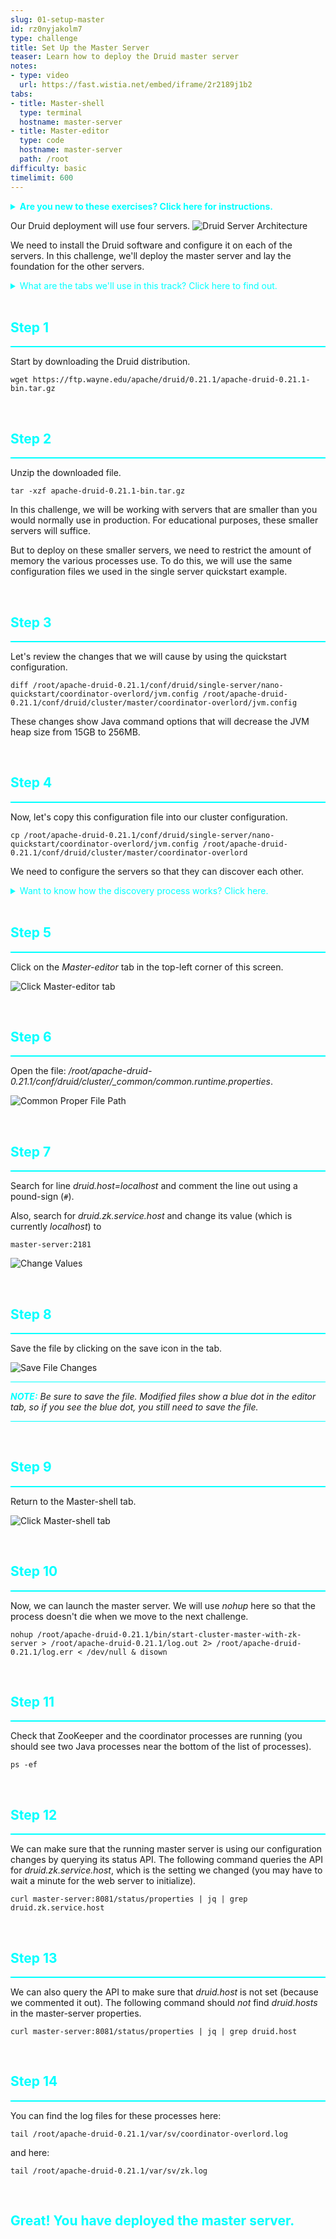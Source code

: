 ```yaml
---
slug: 01-setup-master
id: rz0nyjakolm7
type: challenge
title: Set Up the Master Server
teaser: Learn how to deploy the Druid master server
notes:
- type: video
  url: https://fast.wistia.net/embed/iframe/2r2189j1b2
tabs:
- title: Master-shell
  type: terminal
  hostname: master-server
- title: Master-editor
  type: code
  hostname: master-server
  path: /root
difficulty: basic
timelimit: 600
---
```

<details>
  <summary style="color:cyan"><b>Are you new to these exercises? Click here for instructions.</b></summary>
<hr style="background-color:cyan">
<br>These exercises allow you to actually <i>do</i> the tasks involved in learning Druid within the comfort of your browser!<br><br>
Click on the command boxes to copy the commands to your clipboard.
Then, paste the commands in the terminal to execute them.<br><br>
Some of the steps of the exercise will require using browser tabs external to the exercise tab.
When necessary, the exercise will explain how to open these external tabs.
When working in other browser tabs, you will want to switch back and forth between the tabs.<br><br>
That's all there is to it! Enjoy!
<hr style="background-color:cyan">
</details>

Our Druid deployment will use four servers.
![Druid Server Architecture](https://raw.githubusercontent.com/shallada/InstruqtImages/main/druid-architecture/servers.png)

We need to install the Druid software and configure it on each of the servers.
In this challenge, we'll deploy the master server and lay the foundation for the other servers.

<details>
  <summary style="color:cyan">What are the tabs we'll use in this track? Click here to find out.</b></summary>
<hr style="background-color:cyan">
We will deploy Druid using four servers.
In each challenge, as we set up another server, we will add another tab which will give you Bash shell access to the server.
<br>
<br>
Besides the Bash shell tabs, there is one additional tab, which is an editor tab on the master server.
We will use this editor to edit files on the master server and then copy them as needed to the other servers.
<hr style="background-color:cyan">
</details>


<br>
<h2 style="color:cyan">Step 1</h2><hr style="color:cyan;background-color:cyan;height:2px">

Start by downloading the Druid distribution.

```
wget https://ftp.wayne.edu/apache/druid/0.21.1/apache-druid-0.21.1-bin.tar.gz
```

<br>
<h2 style="color:cyan">Step 2</h2><hr style="color:cyan;background-color:cyan;height:2px">

Unzip the downloaded file.

```
tar -xzf apache-druid-0.21.1-bin.tar.gz
```

In this challenge, we will be working with servers that are smaller than you would normally use in production.
For educational purposes, these smaller servers will suffice.


But to deploy on these smaller servers, we need to restrict the amount of memory the various processes use.
To do this, we will use the same configuration files we used in the single server quickstart example.

<br>
<h2 style="color:cyan">Step 3</h2><hr style="color:cyan;background-color:cyan;height:2px">


Let's review the changes that we will cause by using the quickstart configuration.

```
diff /root/apache-druid-0.21.1/conf/druid/single-server/nano-quickstart/coordinator-overlord/jvm.config /root/apache-druid-0.21.1/conf/druid/cluster/master/coordinator-overlord/jvm.config
```

These changes show Java command options that will decrease the JVM heap size from 15GB to 256MB.

<br>
<h2 style="color:cyan">Step 4</h2><hr style="color:cyan;background-color:cyan;height:2px">

Now, let's copy this configuration file into our cluster configuration.

```
cp /root/apache-druid-0.21.1/conf/druid/single-server/nano-quickstart/coordinator-overlord/jvm.config /root/apache-druid-0.21.1/conf/druid/cluster/master/coordinator-overlord
```

We need to configure the servers so that they can discover each other.

<details>
  <summary style="color:cyan">Want to know how the discovery process works? Click here.</b></summary>
<hr style="background-color:cyan">
<ol>
<li>On each server, in the common configuration file, we set <i>druid.zk.service.host</i> to tell the server how to contact ZooKeeper</li>
<li>In this same common configuration file we comment out <i>druid.host</i>, which forces the server to automatically determine its host name</li>
<li>Each server contacts ZooKeeper and registers who and where they are</li>
<li>Finally, ZooKeeper tells each of the servers how to contact other processes within the cluster</li>
</ol>
<hr style="background-color:cyan">
</details>

<br>
<h2 style="color:cyan">Step 5</h2><hr style="color:cyan;background-color:cyan;height:2px">

Click on the _Master-editor_ tab in the top-left corner of this screen.

![Click Master-editor tab](https://raw.githubusercontent.com/shallada/InstruqtImages/main/druid-architecture/ClickMasterEditor.png)

<br>
<h2 style="color:cyan">Step 6</h2><hr style="color:cyan;background-color:cyan;height:2px">

Open the file: <i>/root/apache-druid-0.21.1/conf/druid/cluster/_common/common.runtime.properties</i>.

![Common Proper File Path](https://raw.githubusercontent.com/shallada/InstruqtImages/main/druid-architecture/CommonFilePath.png)

<br>
<h2 style="color:cyan">Step 7</h2><hr style="color:cyan;background-color:cyan;height:2px">

Search for line _druid.host=localhost_ and comment the line out using a pound-sign (`#`).

Also, search for _druid.zk.service.host_ and change its value (which is currently _localhost_) to

```
master-server:2181
```

![Change Values](https://raw.githubusercontent.com/shallada/InstruqtImages/main/druid-architecture/ChangeValuesMaster.png)

<br>
<h2 style="color:cyan">Step 8</h2><hr style="color:cyan;background-color:cyan;height:2px">

Save the file by clicking on the save icon in the tab.

![Save File Changes](https://raw.githubusercontent.com/shallada/InstruqtImages/main/druid-architecture/SaveFileChanges.png)

<hr style="background-color:cyan">
<p><span style="color:cyan"><strong><em>NOTE:</em></strong></span> <i>Be sure to save the file.
Modified files show a blue dot in the editor tab, so if you see the blue dot, you still need to save the file.</i>
<hr style="background-color:cyan">


<br>
<h2 style="color:cyan">Step 9</h2><hr style="color:cyan;background-color:cyan;height:2px">

Return to the Master-shell tab.

![Click Master-shell tab](https://raw.githubusercontent.com/shallada/InstruqtImages/main/druid-architecture/ClickMasterShell.png)

<br>
<h2 style="color:cyan">Step 10</h2><hr style="color:cyan;background-color:cyan;height:2px">

Now, we can launch the master server.
We will use _nohup_ here so that the process doesn't die when we move to the next challenge.

```
nohup /root/apache-druid-0.21.1/bin/start-cluster-master-with-zk-server > /root/apache-druid-0.21.1/log.out 2> /root/apache-druid-0.21.1/log.err < /dev/null & disown
```

<br>
<h2 style="color:cyan">Step 11</h2><hr style="color:cyan;background-color:cyan;height:2px">

Check that ZooKeeper and the coordinator processes are running (you should see two Java processes near the bottom of the list of processes).

```
ps -ef
```

<br>
<h2 style="color:cyan">Step 12</h2><hr style="color:cyan;background-color:cyan;height:2px">

We can make sure that the running master server is using our configuration changes by querying its status API.
The following command queries the API for _druid.zk.service.host_, which is the setting we changed (you may have to wait a minute for the web server to initialize).

```
curl master-server:8081/status/properties | jq | grep druid.zk.service.host
```

<br>
<h2 style="color:cyan">Step 13</h2><hr style="color:cyan;background-color:cyan;height:2px">

We can also query the API to make sure that _druid.host_ is not set (because we commented it out).
The following command should _not_ find _druid.hosts_ in the master-server properties.

```
curl master-server:8081/status/properties | jq | grep druid.host
```

<br>
<h2 style="color:cyan">Step 14</h2><hr style="color:cyan;background-color:cyan;height:2px">

You can find the log files for these processes here:

```
tail /root/apache-druid-0.21.1/var/sv/coordinator-overlord.log
```

and here:

```
tail /root/apache-druid-0.21.1/var/sv/zk.log
```
<br>
<h2 style="color:cyan">Great! You have deployed the master server.</h2>